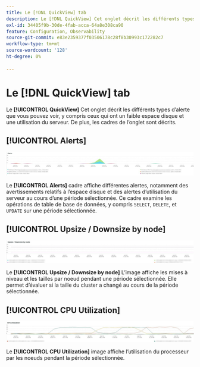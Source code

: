 ```yaml
---
title: Le [!DNL QuickView] tab
description: Le [!DNL QuickView] Cet onglet décrit les différents types d’alerte que vous pouvez voir, y compris ceux qui ont un faible espace disque et une utilisation du serveur.
exl-id: 34405f9b-30de-4fab-acca-64a8e308ca90
feature: Configuration, Observability
source-git-commit: e83e2359377f03506178c28f8b30993c172282c7
workflow-type: tm+mt
source-wordcount: '128'
ht-degree: 0%

---
```


# Le [!DNL QuickView] tab

Le **[!UICONTROL QuickView]** Cet onglet décrit les différents types d’alerte que vous pouvez voir, y compris ceux qui ont un faible espace disque et une utilisation du serveur. De plus, les cadres de l’onglet sont décrits.

## [!UICONTROL Alerts]

![Alertes](../../assets/tools/observation-for-adobe-commerce/quickview_alerts.jpg)

Le **[!UICONTROL Alerts]** cadre affiche différentes alertes, notamment des avertissements relatifs à l’espace disque et des alertes d’utilisation du serveur au cours d’une période sélectionnée. Ce cadre examine les opérations de table de base de données, y compris `SELECT`, `DELETE`, et `UPDATE` sur une période sélectionnée.

## [!UICONTROL Upsize / Downsize by node]

![Augmenter/réduire la taille par noeud](../../assets/tools/observation-for-adobe-commerce/quickview_upsize_by_node.jpg)

Le **[!UICONTROL Upsize / Downsize by node]** L’image affiche les mises à niveau et les tailles par noeud pendant une période sélectionnée. Elle permet d’évaluer si la taille du cluster a changé au cours de la période sélectionnée.

## [!UICONTROL CPU Utilization]

![Utilisation de l’UC](../../assets/tools/observation-for-adobe-commerce/quickview_cpu.jpg)

Le **[!UICONTROL CPU Utilization]** image affiche l’utilisation du processeur par les noeuds pendant la période sélectionnée.
